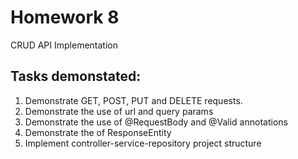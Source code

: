 # Homework 8
CRUD API Implementation
## Tasks demonstated:
1. Demonstrate GET, POST, PUT and DELETE requests.
2. Demonstrate the use of url and query params
3. Demonstrate the use of @RequestBody and @Valid annotations
4. Demonstrate the of ResponseEntity
5. Implement controller-service-repository project structure